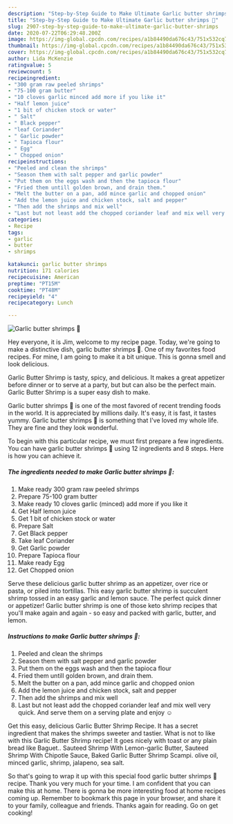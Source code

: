 ```yaml
---
description: "Step-by-Step Guide to Make Ultimate Garlic butter shrimps 🍤"
title: "Step-by-Step Guide to Make Ultimate Garlic butter shrimps 🍤"
slug: 2907-step-by-step-guide-to-make-ultimate-garlic-butter-shrimps
date: 2020-07-22T06:29:48.200Z
image: https://img-global.cpcdn.com/recipes/a1b84490da676c43/751x532cq70/garlic-butter-shrimps-🍤-recipe-main-photo.jpg
thumbnail: https://img-global.cpcdn.com/recipes/a1b84490da676c43/751x532cq70/garlic-butter-shrimps-🍤-recipe-main-photo.jpg
cover: https://img-global.cpcdn.com/recipes/a1b84490da676c43/751x532cq70/garlic-butter-shrimps-🍤-recipe-main-photo.jpg
author: Lida McKenzie
ratingvalue: 5
reviewcount: 5
recipeingredient:
- "300 gram raw peeled shrimps"
- "75-100 gram butter"
- "10 cloves garlic minced add more if you like it"
- "Half lemon juice"
- "1 bit of chicken stock or water"
- " Salt"
- " Black pepper"
- "leaf Coriander"
- " Garlic powder"
- " Tapioca flour"
- " Egg"
- " Chopped onion"
recipeinstructions:
- "Peeled and clean the shrimps"
- "Season them with salt pepper and garlic powder"
- "Put them on the eggs wash and then the tapioca flour"
- "Fried them untill golden brown, and drain them."
- "Melt the butter on a pan, add mince garlic and chopped onion"
- "Add the lemon juice and chicken stock, salt and pepper"
- "Then add the shrimps and mix well"
- "Last but not least add the chopped coriander leaf and mix well very quick. And serve them on a serving plate and enjoy ☺"
categories:
- Recipe
tags:
- garlic
- butter
- shrimps

katakunci: garlic butter shrimps 
nutrition: 171 calories
recipecuisine: American
preptime: "PT15M"
cooktime: "PT48M"
recipeyield: "4"
recipecategory: Lunch

---
```



![Garlic butter shrimps 🍤](https://img-global.cpcdn.com/recipes/a1b84490da676c43/751x532cq70/garlic-butter-shrimps-🍤-recipe-main-photo.jpg)

Hey everyone, it is Jim, welcome to my recipe page. Today, we're going to make a distinctive dish, garlic butter shrimps 🍤. One of my favorites food recipes. For mine, I am going to make it a bit unique. This is gonna smell and look delicious.

Garlic Butter Shrimp is tasty, spicy, and delicious. It makes a great appetizer before dinner or to serve at a party, but but can also be the perfect main. Garlic Butter Shrimp is a super easy dish to make.

Garlic butter shrimps 🍤 is one of the most favored of recent trending foods in the world. It is appreciated by millions daily. It's easy, it is fast, it tastes yummy. Garlic butter shrimps 🍤 is something that I've loved my whole life. They are fine and they look wonderful.


To begin with this particular recipe, we must first prepare a few ingredients. You can have garlic butter shrimps 🍤 using 12 ingredients and 8 steps. Here is how you can achieve it.

<!--inarticleads1-->

##### The ingredients needed to make Garlic butter shrimps 🍤:

1. Make ready 300 gram raw peeled shrimps
1. Prepare 75-100 gram butter
1. Make ready 10 cloves garlic (minced) add more if you like it
1. Get Half lemon juice
1. Get 1 bit of chicken stock or water
1. Prepare  Salt
1. Get  Black pepper
1. Take leaf Coriander
1. Get  Garlic powder
1. Prepare  Tapioca flour
1. Make ready  Egg
1. Get  Chopped onion


Serve these delicious garlic butter shrimp as an appetizer, over rice or pasta, or piled into tortillas. This easy garlic butter shrimp is succulent shrimp tossed in an easy garlic and lemon sauce. The perfect quick dinner or appetizer! Garlic butter shrimp is one of those keto shrimp recipes that you&#39;ll make again and again - so easy and packed with garlic, butter, and lemon. 

<!--inarticleads2-->

##### Instructions to make Garlic butter shrimps 🍤:

1. Peeled and clean the shrimps
1. Season them with salt pepper and garlic powder
1. Put them on the eggs wash and then the tapioca flour
1. Fried them untill golden brown, and drain them.
1. Melt the butter on a pan, add mince garlic and chopped onion
1. Add the lemon juice and chicken stock, salt and pepper
1. Then add the shrimps and mix well
1. Last but not least add the chopped coriander leaf and mix well very quick. And serve them on a serving plate and enjoy ☺


Get this easy, delicious Garlic Butter Shrimp Recipe. It has a secret ingredient that makes the shrimps sweeter and tastier. What is not to like with this Garlic Butter Shrimp recipe! It goes nicely with toast or any plain bread like Baguet.. Sauteed Shrimp With Lemon-garlic Butter, Sauteed Shrimp With Chipotle Sauce, Baked Garlic Butter Shrimp Scampi. olive oil, minced garlic, shrimp, jalapeno, sea salt. 

So that's going to wrap it up with this special food garlic butter shrimps 🍤 recipe. Thank you very much for your time. I am confident that you can make this at home. There is gonna be more interesting food at home recipes coming up. Remember to bookmark this page in your browser, and share it to your family, colleague and friends. Thanks again for reading. Go on get cooking!
